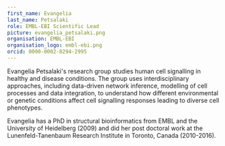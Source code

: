 ```yaml
---
first_name: Evangelia 
last_name: Petsalaki
role: EMBL-EBI Scientific Lead
picture: evangelia_petsalaki.png
organisation: EMBL-EBI
organisation_logo: embl-ebi.png
orcid: 0000-0002-8294-2995
---
```


Evangelia Petsalaki's research group studies human cell signalling in healthy and disease conditions. The group uses interdisciplinary approaches, including data-driven network inference, modelling of cell processes and data integration, to understand how different environmental or genetic conditions affect cell signalling responses leading to diverse cell phenotypes. 

Evangelia has a PhD in structural bioinformatics from EMBL and the University of Heidelberg (2009) and did her post doctoral work at the Lunenfeld-Tanenbaum Research Institute in Toronto, Canada (2010-2016).
